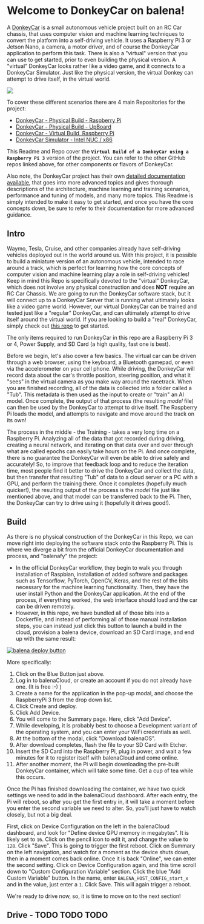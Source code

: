 # Welcome to DonkeyCar on balena!  

A [DonkeyCar](https://www.donkeycar.com) is a small autonomous vehicle project built on an RC Car chassis, that uses computer vision and machine learning techniques to convert the platform into a self-driving vehicle.  It uses a Raspberry Pi 3 or Jetson Nano, a camera, a motor driver, and of course the DonkeyCar application to perform this task.  There is also a "virtual" version that you can use to get started, prior to even building the physical version.  A "virtual" DonkeyCar looks rather like a video game, and it connects to a DonkeyCar Simulator.  Just like the physical version, the virtual Donkey can attempt to drive itself, in the virtual world.

![](https://docs.donkeycar.com/assets/sim_screen_shot.png)

To cover these different scenarios there are 4 main Repositories for the project:

 - [DonkeyCar - Physical Build - Raspberry Pi](https://github.com/dtischler/balena-DonkeyCar-Physical)
 - [DonkeyCar - Physical Build - UpBoard](https://github.com/dtischler/balena-DonkeyCar-Physical-UpBoard)
 - [DonkeyCar - Virtual Build, Raspberry Pi](https://github.com/dtischler/balena-DonkeyCar-Virtual) 
 - [DonkeyCar Simulator - Intel NUC / x86](https://github.com/dtischler/balena-DonkeyCar-Simulator)

This Readme and Repo cover the **`Virtual Build of a DonkeyCar using a Raspberry Pi 3`** version of the project.  You can refer to the other GitHub repos linked above, for other components or flavors of DonkeyCar.

Also note, the DonkeyCar project has their own [detailed documentation available](https://docs.donkeycar.com), that goes into more advanced topics and gives thorough descriptions of the architecture, machine learning and training scenarios, performance and tuning of models, and many more topics.  This Readme is simply intended to make it easy to get started, and once you have the core concepts down, be sure to refer to their documentation for more advanced guidance. 

## Intro

Waymo, Tesla, Cruise, and other companies already have self-driving vehicles deployed out in the world around us.  With this project, it is possible to build a miniature version of an autonomous vehicle, intended to race around a track, which is perfect for learning how the core concepts of computer vision and machine learning play a role in self-driving vehicles!  Keep in mind this Repo is specifically devoted to the "virtual" DonkeyCar, which does not involve any physical construction and does **NOT** require an RC Car Chassis.  We are going to run the DonkeyCar software stack, but it will connect up to a DonkeyCar Server that is running what ultimately looks like a video game world.  However, our virtual DonkeyCar can be trained and tested just like a "regular" DonkeyCar, and can ultimately attempt to drive itself around the virtual world.  If you are looking to build a "real" DonkeyCar, simply check out [this repo](https://github.com/dtischler/balena-DonkeyCar-Physical) to get started.

The only items required to run DonkeyCar in this repo are a Raspberry Pi 3 or 4, Power Supply, and SD Card (a high quality, fast one is best).

Before we begin, let's also cover a few basics.  The virtual car can be driven through a web browser, using the keyboard, a Bluetooth gamepad, or even via the accelerometer on your cell phone.  While driving, the DonkeyCar will record data about the car's throttle position, steering position, and what it "sees" in the virtual camera as you make way around the racetrack.  When you are finished recording, all of the data is collected into a folder called a "Tub".  This metadata is then used as the input to create or "train" an AI model.  Once complete, the output of that process (the resulting *model* file) can then be used by the DonkeyCar to attempt to drive itself.  The Raspberry Pi loads the model, and attempts to navigate and move around the track on its own!

The process in the middle - the Training - takes a very long time on a Raspberry Pi.  Analyzing all of the data that got recorded during driving, creating a neural network, and iterating on that data over and over through what are called epochs can easily take hours on the Pi.  And once complete, there is no guarantee the DonkeyCar will even be able to drive safely and accurately!  So, to improve that feedback loop and to reduce the iteration time, most people find it better to drive the DonkeyCar and collect the data, but then transfer that resulting "Tub" of data to a cloud server or a PC with a GPU, and perform the training there.  Once it completes (hopefully much quicker!), the resulting output of the process is the *model* file just like mentioned above, and that model can be transferred back to the Pi.  Then, the DonkeyCar can try to drive using it (hopefully it drives good!).

## Build

As there is no physical construction of the DonkeyCar in this Repo, we can move right into deploying the software stack onto the Raspberry Pi.  This is where we diverge a bit from the official DonkeyCar documentation and process, and "balenafy" the project:

 - In the official DonkeyCar workflow, they begin to walk you through installation of Raspbian, installation of added software and packages such as Tensorflow, PyTorch, OpenCV, Keras, and the rest of the bits necessary for the machine learning functionality.  Then, they have the user install Python and the DonkeyCar application.  At the end of the process, if everything worked, the web interface should load and the car can be driven remotely.
 - However, in this repo, we have bundled all of those bits into a Dockerfile, and instead of performing all of those manual installation steps, you can instead just click this button to launch a build in the cloud, provision a balena device, download an SD Card image, and end up with the same result:

[![balena deploy button](https://www.balena.io/deploy.svg)](https://dashboard.balena-cloud.com/deploy?repoUrl=https://github.com/dtischler/balena-DonkeyCar-Virtual)

More specifically:
1. Click on the Blue Button just above.
2. Log in to balenaCloud, or create an account if you do not already have one.  (It is free :-) )
3. Create a name for the application in the pop-up modal, and choose the RaspberryPi 3 from the drop down list.
4. Click Create and deploy.
5. Click Add Device.
6. You will come to the Summary page.  Here, click "Add Device".
7. While developing, it is probably best to choose a Development variant of the operating system, and you can enter your WiFi credentials as well.
8. At the bottom of the modal, click "Download balenaOS".
9. After download completes, flash the file to your SD Card with Etcher.
10. Insert the SD Card into the Raspberry Pi, plug in power, and wait a few minutes for it to register itself with balenaCloud and come online.
11. After another moment, the Pi will begin downloading the pre-built DonkeyCar container, which will take some time.  Get a cup of tea while this occurs.

Once the Pi has finished downloading the container, we have two quick settings we need to add in the balenaCloud dashboard.  After each entry, the Pi will reboot, so after you get the first entry in, it will take a moment before you enter the second variable we need to alter.  So, you'll just have to watch closely, but not a big deal.

First, click on Device Configuration on the left in the balenaCloud dashboard, and look for "Define device GPU memory in megabytes".  It is likely set to `16`.  Click on the pencil icon to edit it, and change the value to `128`.  Click "Save".  This is going to trigger the first reboot.  Click on Summary on the left navigation, and watch for a moment as the device shuts down, then in a moment comes back online.  Once it is back "Online", we can enter the second setting.  Click on Device Configuration again, and this time scroll down to "Custom Configuration Variable" section.  Click the blue "Add Custom Variable" button.  In the name, enter `BALENA_HOST_CONFIG_start_x` and in the value, just enter a `1`.  Click Save.  This will again trigger a reboot. 

We're ready to drive now, so, it is time to move on to the next section!


## Drive - TODO TODO TODO
 

